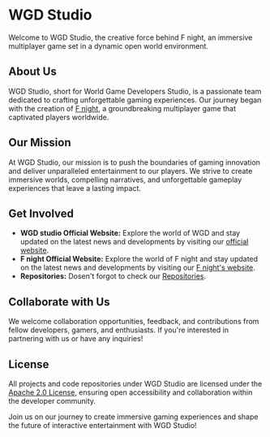 # WGD Studio

Welcome to WGD Studio, the creative force behind F night, an immersive multiplayer game set in a dynamic open world environment.

## About Us

WGD Studio, short for World Game Developers Studio, is a passionate team dedicated to crafting unforgettable gaming experiences. Our journey began with the creation of [F night](https://WGD-studio.github.io/f-night/), a groundbreaking multiplayer game that captivated players worldwide.

## Our Mission

At WGD Studio, our mission is to push the boundaries of gaming innovation and deliver unparalleled entertainment to our players. We strive to create immersive worlds, compelling narratives, and unforgettable gameplay experiences that leave a lasting impact.

## Get Involved

- **WGD studio Official Website:** Explore the world of WGD and stay updated on the latest news and developments by visiting our [official website](https://WGD-studio.github.io/).
- **F night Official Website:** Explore the world of F night and stay updated on the latest news and developments by visiting our [F night's website](https://WGD-studio.github.io/f-night).
- **Repositories:** Dosen't forgot to check our [Repositories](https://github.com/orgs/WGD-studio/repositories).

## Collaborate with Us

We welcome collaboration opportunities, feedback, and contributions from fellow developers, gamers, and enthusiasts. If you're interested in partnering with us or have any inquiries!

## License

All projects and code repositories under WGD Studio are licensed under the [Apache 2.0 License](LICENSE), ensuring open accessibility and collaboration within the developer community.

 

Join us on our journey to create immersive gaming experiences and shape the future of interactive entertainment with WGD Studio!
